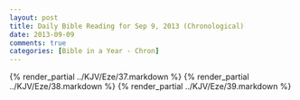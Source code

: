```yaml
---
layout: post
title: Daily Bible Reading for Sep 9, 2013 (Chronological)
date: 2013-09-09
comments: true
categories: [Bible in a Year - Chron]
---
```

{% render_partial ../KJV/Eze/37.markdown %}
{% render_partial ../KJV/Eze/38.markdown %}
{% render_partial ../KJV/Eze/39.markdown %}
